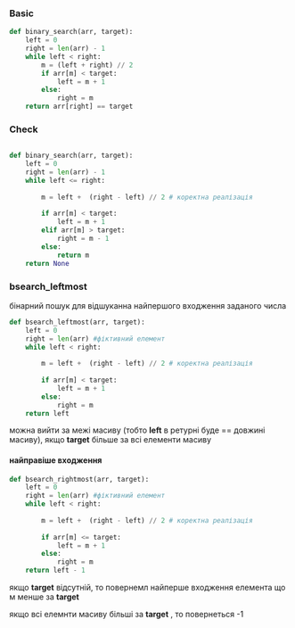 ### Basic

```python
def binary_search(arr, target):
	left = 0
	right = len(arr) - 1
	while left < right:
		m = (left + right) // 2
		if arr[m] < target:
			left = m + 1
		else:
			right = m
	return arr[right] == target
```

### Check

```python

def binary_search(arr, target):
	left = 0
	right = len(arr) - 1
	while left <= right:
	
		m = left +  (right - left) // 2 # коректна реалізація
		
		if arr[m] < target:
			left = m + 1
		elif arr[m] > target:
			right = m - 1
		else:
			return m
	return None
```


### bsearch_leftmost

бінарний пошук для відшуканна найпершого входження заданого числа



```python
def bsearch_leftmost(arr, target):
	left = 0
	right = len(arr) #фіктивний елемент
	while left < right:
	
		m = left +  (right - left) // 2 # коректна реалізація
		
		if arr[m] < target:
			left = m + 1
		else:
			right = m
	return left

```

можна вийти за межі масиву (тобто __left__ в ретурні буде == довжині масиву), якщо __target__ більше за всі елементи масиву 


#### найправіше входження

```python
def bsearch_rightmost(arr, target):
	left = 0
	right = len(arr) #фіктивний елемент
	while left < right:
	
		m = left +  (right - left) // 2 # коректна реалізація
		
		if arr[m] <= target:
			left = m + 1
		else:
			right = m
	return left - 1

```
якщо __target__ відсутній, то повернемл найперше входження елемента що м менше за __target__ 


якщо всі елемнти масиву більші за __target__ , то повернеться -1